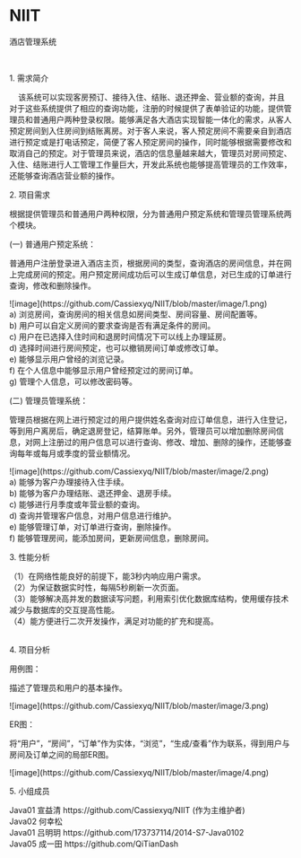 # NIIT
酒店管理系统

<br>
<p>1. 需求简介</p>
<p>&nbsp; &nbsp; 该系统可以实现客房预订、接待入住、结账、退还押金、营业额的查询，并且对于这些系统提供了相应的查询功能，注册的时候提供了表单验证的功能，提供管理员和普通用户两种登录权限。能够满足各大酒店实现智能一体化的需求，从客人预定房间到入住房间到结账离房。对于客人来说，客人预定房间不需要亲自到酒店进行预定或是打电话预定，简便了客人预定房间的操作，同时能够根据需要修改和取消自己的预定。对于管理员来说，酒店的信息量越来越大，管理员对房间预定、入住、结账进行人工管理工作量巨大，开发此系统也能够提高管理员的工作效率，还能够查询酒店营业额的操作。
</p>

<p>2.  项目需求</p>
<p>根据提供管理员和普通用户两种权限，分为普通用户预定系统和管理员管理系统两个模块。
</p>
<p>(一)	普通用户预定系统：</p>
<p>普通用户注册登录进入酒店主页，根据房间的类型，查询酒店的房间信息，并在网上完成房间的预定。用户预定房间成功后可以生成订单信息，对已生成的订单进行查询，修改和删除操作。
</p>
 ![image](https://github.com/Cassiexyq/NIIT/blob/master/image/1.png)</br>
a)  浏览房间，查询房间的相关信息如房间类型、房间容量、房间配置等。</br>
b)	用户可以自定义房间的要求查询是否有满足条件的房间。</br>
c)	用户在已选择入住时间和退房时间情况下可以线上办理延房。</br>
d)	选择时间进行房间预定，也可以撤销房间订单或修改订单。</br>
e)	能够显示用户曾经的浏览记录。</br>
f)	在个人信息中能够显示用户曾经预定过的房间订单。</br>
g)	管理个人信息，可以修改密码等。

<p>(二)    管理员管理系统：</p>
<p>管理员根据在网上进行预定过的用户提供姓名查询对应订单信息，进行入住登记，等到用户离房后，确定退房登记，结算账单。另外，管理员可以增加删除房间信息，对网上注册过的用户信息可以进行查询、修改、增加、删除的操作，还能够查询每年或每月或季度的营业额情况。
</p>
   ![image](https://github.com/Cassiexyq/NIIT/blob/master/image/2.png)</br>
a)    能够为客户办理接待入住手续。<br/>
b)	能够为客户办理结账、退还押金、退房手续。<br/>
c)	能够进行月季度或年营业额的查询。<br/>
d)	查询并管理客户信息，对用户信息进行维护。<br/>
e)	能够管理订单，对订单进行查询，删除操作。<br/>
f)	能够管理房间，能添加房间，更新房间信息，删除房间。
</br>
<p>3.  性能分析</p>
（1）在网络性能良好的前提下，能3秒内响应用户需求。<br/>
（2）为保证数据实时性，每隔5秒刷新一次页面。<br/>
（3）能够解决高并发的数据读写问题，利用索引优化数据库结构，使用缓存技术减少与数据库的交互提高性能。</br>
（4）能方便进行二次开发操作，满足对功能的扩充和提高。</br>
<p></br>4.    项目分析</p>
<p>用例图：</p>
  <p>描述了管理员和用户的基本操作。</p>
  ![image](https://github.com/Cassiexyq/NIIT/blob/master/image/3.png)</br>
  <p>ER图：
</p><p>  将“用户”，“房间”，“订单”作为实体，“浏览”，“生成/查看”作为联系，得到用户与房间及订单之间的局部ER图。
</p>
 ![image](https://github.com/Cassiexyq/NIIT/blob/master/image/4.png)
<p> 5.    小组成员</p>
Java01 宣益清   https://github.com/Cassiexyq/NIIT   (作为主维护者)</br>
Java02 何幸松</br>
Java01 吕明玥   https://github.com/173737114/2014-S7-Java0102  </br>
Java05 成一田 https://github.com/QiTianDash </br>
